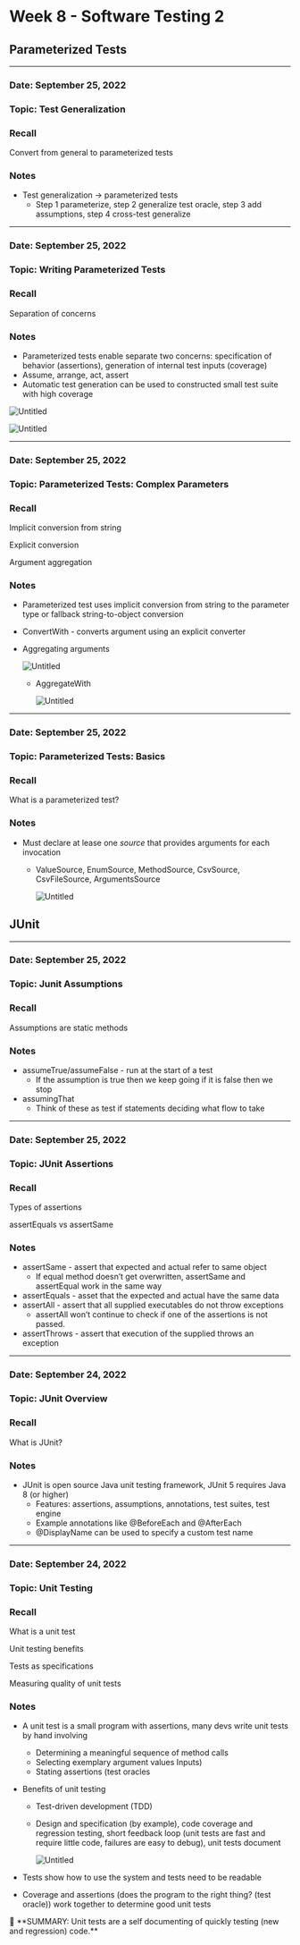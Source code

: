 # Week 8 - Software Testing 2

## Parameterized Tests

---

### Date: September 25, 2022

### Topic: Test Generalization

### Recall

Convert from general to parameterized tests

### Notes

- Test generalization → parameterized tests
    - Step 1 parameterize, step 2 generalize test oracle, step 3 add assumptions, step 4 cross-test generalize

---

### Date: September 25, 2022

### Topic: Writing Parameterized Tests

### Recall

Separation of concerns

### Notes

- Parameterized tests enable separate two concerns: specification of behavior (assertions), generation of internal test inputs (coverage)
- Assume, arrange, act, assert
- Automatic test generation can be used to constructed small test suite with high coverage

![Untitled](Week%208%20-%20Software%20Testing%202%20e3e858441fe248e4a2ea2fef32e955ff/Untitled.png)

![Untitled](Week%208%20-%20Software%20Testing%202%20e3e858441fe248e4a2ea2fef32e955ff/Untitled%201.png)

---

### Date: September 25, 2022

### Topic: Parameterized Tests: Complex Parameters

### Recall

Implicit conversion from string

Explicit conversion

Argument aggregation

### Notes

- Parameterized test uses implicit conversion from string to the parameter type or fallback string-to-object conversion
- ConvertWith - converts argument using an explicit converter
- Aggregating arguments
    
    ![Untitled](Week%208%20-%20Software%20Testing%202%20e3e858441fe248e4a2ea2fef32e955ff/Untitled%202.png)
    
    - AggregateWith
        
        ![Untitled](Week%208%20-%20Software%20Testing%202%20e3e858441fe248e4a2ea2fef32e955ff/Untitled%203.png)
        

---

### Date: September 25, 2022

### Topic: Parameterized Tests: Basics

### Recall

What is a parameterized test?

### Notes

- Must declare at lease one *source* that provides arguments for each invocation
    - ValueSource, EnumSource, MethodSource, CsvSource, CsvFileSource, ArgumentsSource
        
        ![Untitled](Week%208%20-%20Software%20Testing%202%20e3e858441fe248e4a2ea2fef32e955ff/Untitled%204.png)
        

## JUnit

---

### Date: September 25, 2022

### Topic: Junit Assumptions

### Recall

Assumptions are static methods

### Notes

- assumeTrue/assumeFalse - run at the start of a test
    - If the assumption is true then we keep going if it is false then we stop
- assumingThat
    - Think of these as test if statements deciding what flow to take

---

### Date: September 25, 2022

### Topic: JUnit Assertions

### Recall

Types of assertions

assertEquals vs assertSame

### Notes

- assertSame - assert that expected and actual refer to same object
    - If equal method doesn’t get overwritten, assertSame and assertEqual work in the same way
- assertEquals - asset that the expected and actual have the same data
- assertAll - assert that all supplied executables do not throw exceptions
    - assertAll won’t continue to check if one of the assertions is not passed.
- assertThrows - assert that execution of the supplied throws an exception

---

### Date: September 24, 2022

### Topic: JUnit Overview

### Recall

What is JUnit?

### Notes

- JUnit is open source Java unit testing framework, JUnit 5 requires Java 8 (or higher)
    - Features: assertions, assumptions, annotations, test suites, test engine
    - Example annotations like @BeforeEach and @AfterEach
    - @DisplayName can be used to specify a custom test name

---

### Date: September 24, 2022

### Topic: Unit Testing

### Recall

What is a unit test

Unit testing benefits

Tests as specifications

Measuring quality of unit tests

### Notes

- A unit test is a small program with assertions, many devs write unit tests by hand involving
    - Determining a meaningful sequence of method calls
    - Selecting exemplary argument values Inputs)
    - Stating assertions (test oracles
- Benefits of unit testing
    - Test-driven development (TDD)
    - Design and specification (by example), code coverage and regression testing, short feedback loop (unit tests are fast and require little code, failures are easy to debug), unit tests document
        
        ![Untitled](Week%208%20-%20Software%20Testing%202%20e3e858441fe248e4a2ea2fef32e955ff/Untitled%205.png)
        
- Tests show how to use the system and tests need to be readable
- Coverage and assertions (does the program to the right thing? (test oracle)) work together to determine good unit tests

<aside>
📌 **SUMMARY: Unit tests are a self documenting of quickly testing (new and regression) code.**

</aside>